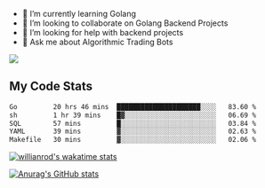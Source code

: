 
- 🌱 I’m currently learning Golang
- 👯 I’m looking to collaborate on Golang Backend Projects
- 🤔 I’m looking for help with backend projects
- 💬 Ask me about Algorithmic Trading Bots

![](https://github-profile-trophy.vercel.app/?username=kevinbarrero)

## My Code Stats

<!--START_SECTION:waka-->

```txt
Go         20 hrs 46 mins  █████████████████████░░░░   83.60 %
sh         1 hr 39 mins    █▓░░░░░░░░░░░░░░░░░░░░░░░   06.69 %
SQL        57 mins         █░░░░░░░░░░░░░░░░░░░░░░░░   03.84 %
YAML       39 mins         ▓░░░░░░░░░░░░░░░░░░░░░░░░   02.63 %
Makefile   30 mins         ▓░░░░░░░░░░░░░░░░░░░░░░░░   02.06 %
```

<!--END_SECTION:waka-->

[![willianrod's wakatime stats](https://github-readme-stats.vercel.app/api/wakatime?username=holdandup&layout=compact&theme=react&custom_title=Wakatime%20All%20Time%20Stats&langs_count=8)](https://github.com/anuraghazra/github-readme-stats)

[![Anurag's GitHub stats](https://github-readme-stats.vercel.app/api?username=Kevinbarrero)](https://github.com/anuraghazra/github-readme-stats)




